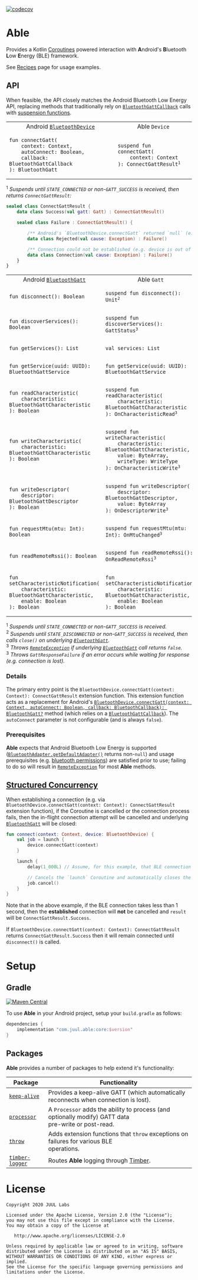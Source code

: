 [![codecov](https://codecov.io/gh/JuulLabs-OSS/able/branch/master/graph/badge.svg)](https://codecov.io/gh/JuulLabs-OSS/able)

# Able

Provides a Kotlin [Coroutines] powered interaction with **A**ndroid's **B**luetooth **L**ow
**E**nergy (BLE) framework.

See [Recipes] page for usage examples.

## API

When feasible, the API closely matches the Android Bluetooth Low Energy API, replacing methods that
traditionally rely on [`BluetoothGattCallback`] calls with [suspension functions].

<table>
<tr>
<td align="center">Android <a href="https://developer.android.com/reference/android/bluetooth/BluetoothDevice"><code>BluetoothDevice</code></a></td>
<td align="center">Able <code>Device</code></td>
</tr>
<tr>
<td><pre><code>fun connectGatt(
    context: Context,
    autoConnect: Boolean,
    callback: BluetoothGattCallback
): BluetoothGatt</code></pre></td>
<td><pre><code>suspend fun connectGatt(
    context: Context
): ConnectGattResult</code><sup>1</sup></pre></td>
</tr>
</table>

<sup>1</sup> _Suspends until `STATE_CONNECTED` or non-`GATT_SUCCESS` is received, then returns
`ConnectGattResult`:_

```kotlin
sealed class ConnectGattResult {
    data class Success(val gatt: Gatt) : ConnectGattResult()

    sealed class Failure : ConnectGattResult() {

        /** Android's `BluetoothDevice.connectGatt` returned `null` (e.g. BLE unsupported). */
        data class Rejected(val cause: Exception) : Failure()

        /** Connection could not be established (e.g. device is out of range). */
        data class Connection(val cause: Exception) : Failure()
    }
}
```

<table>
<tr>
<td align="center">Android <a href="https://developer.android.com/reference/android/bluetooth/BluetoothGatt"><code>BluetoothGatt</code></a></td>
<td align="center">Able <code>Gatt</code></td>
</tr>
<tr>
<td><pre><code>fun disconnect(): Boolean</code></pre></td>
<td><pre><code>suspend fun disconnect(): Unit</code><sup>2</sup></pre></td>
</tr>
<tr>
<td><pre><code>fun discoverServices(): Boolean</code></pre></td>
<td><pre><code>suspend fun discoverServices(): GattStatus</code><sup>3</sup></pre></td>
</tr>
<tr>
<td><pre><code>fun getServices(): List<BluetoothGattService></code></pre></td>
<td><pre><code>val services: List<BluetoothGattService></code></pre></td>
</tr>
<tr>
<td><pre><code>fun getService(uuid: UUID): BluetoothGattService</code></pre></td>
<td><pre><code>fun getService(uuid: UUID): BluetoothGattService</code></pre></td>
</tr>
<tr>
<td><pre><code>fun readCharacteristic(
    characteristic: BluetoothGattCharacteristic
): Boolean</code></pre></td>
<td><pre><code>suspend fun readCharacteristic(
    characteristic: BluetoothGattCharacteristic
): OnCharacteristicRead</code><sup>3</sup></pre></td>
</tr>
<tr>
<td><pre><code>fun writeCharacteristic(
    characteristic: BluetoothGattCharacteristic
): Boolean</code></pre></td>
<td><pre><code>suspend fun writeCharacteristic(
    characteristic: BluetoothGattCharacteristic,
    value: ByteArray,
    writeType: WriteType
): OnCharacteristicWrite</code><sup>3</sup></pre></td>
</tr>
<tr>
<td><pre><code>fun writeDescriptor(
    descriptor: BluetoothGattDescriptor
): Boolean</code></pre></td>
<td><pre><code>suspend fun writeDescriptor(
    descriptor: BluetoothGattDescriptor,
    value: ByteArray
): OnDescriptorWrite</code><sup>3</sup></pre></td>
</tr>
<tr>
<td><pre><code>fun requestMtu(mtu: Int): Boolean</code></pre></td>
<td><pre><code>suspend fun requestMtu(mtu: Int): OnMtuChanged</code><sup>3</sup></pre></td>
</tr>
<tr>
<td><pre><code>fun readRemoteRssi(): Boolean</code></pre></td>
<td><pre><code>suspend fun readRemoteRssi(): OnReadRemoteRssi</code><sup>3</sup></pre></td>
</tr>
<tr>
<td><pre><code>fun setCharacteristicNotification(
    characteristic: BluetoothGattCharacteristic,
    enable: Boolean
): Boolean</code></pre></td>
<td><pre><code>fun setCharacteristicNotification(
    characteristic: BluetoothGattCharacteristic,
    enable: Boolean
): Boolean</code></pre></td>
</tr>
</table>

<sup>1</sup> _Suspends until `STATE_CONNECTED` or non-`GATT_SUCCESS` is received._<br/>
<sup>2</sup> _Suspends until `STATE_DISCONNECTED` or non-`GATT_SUCCESS` is received, then calls `close()` on underlying [`BluetoothGatt`]._<br/>
<sup>3</sup> _Throws [`RemoteException`] if underlying [`BluetoothGatt`] call returns `false`._<br/>
<sup>3</sup> _Throws `GattResponseFailure` if an error occurs while waiting for response (e.g. connection is lost)._<br/>

### Details

The primary entry point is the
`BluetoothDevice.connectGatt(context: Context): ConnectGattResult` extension function. This
extension function acts as a replacement for Android's
[`BluetoothDevice.connectGatt(context: Context, autoConnect: Boolean, callback: BluetoothCallback): BluetoothGatt?`]
method (which relies on a [`BluetoothGattCallback`]). The `autoConnect` parameter is not
configurable (and is always `false`).

### Prerequisites

**Able** expects that Android Bluetooth Low Energy is supported
([`BluetoothAdapter.getDefaultAdapter()`] returns non-`null`) and usage prerequisites
(e.g. [bluetooth permissions]) are satisfied prior to use; failing to do so will result in
[`RemoteException`] for most **Able** methods.

## [Structured Concurrency]

When establishing a connection (e.g. via
`BluetoothDevice.connectGatt(context: Context): ConnectGattResult` extension function), if the
Coroutine is cancelled or the connection process fails, then the in-flight connection attempt will
be cancelled and underlying [`BluetoothGatt`] will be closed:

```kotlin
fun connect(context: Context, device: BluetoothDevice) {
    val job = launch {
        device.connectGatt(context)
    }

    launch {
        delay(1_000L) // Assume, for this example, that BLE connection takes more than 1 second.

        // Cancels the `launch` Coroutine and automatically closes the underlying `BluetoothGatt`.
        job.cancel()
    }
}
```

Note that in the above example, if the BLE connection takes less than 1 second, then the
**established** connection will **not** be cancelled and `result` will be
`ConnectGattResult.Success`.

If `BluetoothDevice.connectGatt(context: Context): ConnectGattResult` returns
`ConnectGattResult.Success` then it will remain connected until `disconnect()` is called.

# Setup

## Gradle

[![Maven Central](https://maven-badges.herokuapp.com/maven-central/com.juul.able/core/badge.svg)](https://maven-badges.herokuapp.com/maven-central/com.juul.able/core)

To use **Able** in your Android project, setup your `build.gradle` as follows:

```groovy
dependencies {
    implementation "com.juul.able:core:$version"
}
```

## Packages

**Able** provides a number of packages to help extend it's functionality:

| Package                          | Functionality                                                                                           |
|----------------------------------|---------------------------------------------------------------------------------------------------------|
| [`keep-alive`](keep-alive)       | Provides a keep-alive GATT (which automatically reconnects when connection is lost).                    |
| [`processor`](processor)         | A `Processor` adds the ability to process (and optionally modify) GATT data<br/>pre-write or post-read. |
| [`throw`](throw)                 | Adds extension functions that `throw` exceptions on failures for various BLE<br/>operations.            |
| [`timber-logger`](timber-logger) | Routes **Able** logging through [Timber](https://github.com/JakeWharton/timber).                        |

# License

```
Copyright 2020 JUUL Labs

Licensed under the Apache License, Version 2.0 (the "License");
you may not use this file except in compliance with the License.
You may obtain a copy of the License at

   http://www.apache.org/licenses/LICENSE-2.0

Unless required by applicable law or agreed to in writing, software
distributed under the License is distributed on an "AS IS" BASIS,
WITHOUT WARRANTIES OR CONDITIONS OF ANY KIND, either express or implied.
See the License for the specific language governing permissions and
limitations under the License.
```


[Coroutines]: https://kotlinlang.org/docs/reference/coroutines.html
[Recipes]: documentation/RECIPES.md
[`BluetoothGattCallback`]: https://developer.android.com/reference/android/bluetooth/BluetoothGattCallback.html
[suspension functions]: https://kotlinlang.org/docs/reference/coroutines.html#suspending-functions
[`RemoteException`]: https://developer.android.com/reference/android/os/RemoteException
[`BluetoothGatt`]: https://developer.android.com/reference/android/bluetooth/BluetoothGatt.html
[`BluetoothDevice.connectGatt(context: Context, autoConnect: Boolean, callback: BluetoothCallback): BluetoothGatt?`]: https://developer.android.com/reference/android/bluetooth/BluetoothDevice.html#connectGatt(android.content.Context,%20boolean,%20android.bluetooth.BluetoothGattCallback)
[`BluetoothAdapter.getDefaultAdapter()`]: https://developer.android.com/reference/android/bluetooth/BluetoothAdapter#getDefaultAdapter()
[bluetooth permissions]: https://developer.android.com/guide/topics/connectivity/bluetooth#Permissions
[Structured Concurrency]: https://medium.com/@elizarov/structured-concurrency-722d765aa952
[`CoroutineScope`]: https://kotlin.github.io/kotlinx.coroutines/kotlinx-coroutines-core/kotlinx.coroutines/-coroutine-scope/
